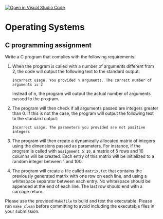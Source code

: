 [![Open in Visual Studio Code](https://classroom.github.com/assets/open-in-vscode-2e0aaae1b6195c2367325f4f02e2d04e9abb55f0b24a779b69b11b9e10269abc.svg)](https://classroom.github.com/online_ide?assignment_repo_id=17106657&assignment_repo_type=AssignmentRepo)
# Operating Systems
## C programming assignment

Write a C program that complies with the following requirements:

1. When the program is called with a number of arguments different from 2, the code will output the following text to the standard output:

    ```Incorrect usage. You provided n arguments. The correct number of arguments is 2```
    
    Instead of n, the program will output the actual number of arguments passed to the program.

2. The program will then check if all arguments passed are integers greater than 0. If this is not the case, the program will output the following text to the standard output:

    ```Incorrect usage. The parameters you provided are not positive integers```

3. The program will then create a dynamically allocated matrix of integers using the dimensions passed as parameters. For instance, if the program is called with ``assignment 5 10``, a matrix of 5 rows and 10 columns will be created. Each entry of this matrix will be initialized to a random integer between 1 and 100.

4. The program will create a file called ``matrix.txt`` that contains the previously generated matrix with one row on each line, and using a whitespace separator between each entry. No whitespace should be appended at the end of each line. The last row should end with a carriage return.

Please use the provided ``Makefile`` to build and test the executable.
Please run ``make clean`` before committing to avoid including the executable files in your submission.
